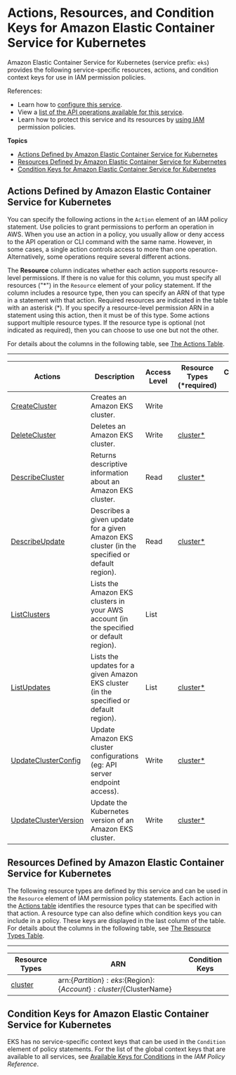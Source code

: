 # Actions, Resources, and Condition Keys for Amazon Elastic Container Service for Kubernetes<a name="list_amazonelasticcontainerserviceforkubernetes"></a>

Amazon Elastic Container Service for Kubernetes \(service prefix: `eks`\) provides the following service\-specific resources, actions, and condition context keys for use in IAM permission policies\.

References:
+ Learn how to [configure this service](https://docs.aws.amazon.com/eks/latest/userguide/)\.
+ View a [list of the API operations available for this service](https://docs.aws.amazon.com/eks/latest/APIReference/)\.
+ Learn how to protect this service and its resources by [using IAM](https://docs.aws.amazon.com/eks/latest/userguide/IAM_policies.html) permission policies\.

**Topics**
+ [Actions Defined by Amazon Elastic Container Service for Kubernetes](#amazonelasticcontainerserviceforkubernetes-actions-as-permissions)
+ [Resources Defined by Amazon Elastic Container Service for Kubernetes](#amazonelasticcontainerserviceforkubernetes-resources-for-iam-policies)
+ [Condition Keys for Amazon Elastic Container Service for Kubernetes](#amazonelasticcontainerserviceforkubernetes-policy-keys)

## Actions Defined by Amazon Elastic Container Service for Kubernetes<a name="amazonelasticcontainerserviceforkubernetes-actions-as-permissions"></a>

You can specify the following actions in the `Action` element of an IAM policy statement\. Use policies to grant permissions to perform an operation in AWS\. When you use an action in a policy, you usually allow or deny access to the API operation or CLI command with the same name\. However, in some cases, a single action controls access to more than one operation\. Alternatively, some operations require several different actions\.

The **Resource** column indicates whether each action supports resource\-level permissions\. If there is no value for this column, you must specify all resources \("\*"\) in the `Resource` element of your policy statement\. If the column includes a resource type, then you can specify an ARN of that type in a statement with that action\. Required resources are indicated in the table with an asterisk \(\*\)\. If you specify a resource\-level permission ARN in a statement using this action, then it must be of this type\. Some actions support multiple resource types\. If the resource type is optional \(not indicated as required\), then you can choose to use one but not the other\.

For details about the columns in the following table, see [The Actions Table](reference_policies_actions-resources-contextkeys.md#actions_table)\.


****  

| Actions | Description | Access Level | Resource Types \(\*required\) | Condition Keys | Dependent Actions | 
| --- | --- | --- | --- | --- | --- | 
|   [ CreateCluster ](https://docs.aws.amazon.com/eks/latest/APIReference/API_CreateCluster.html)  | Creates an Amazon EKS cluster\. | Write |  |  |  | 
|   [ DeleteCluster ](https://docs.aws.amazon.com/eks/latest/APIReference/API_DeleteCluster.html)  | Deletes an Amazon EKS cluster\. | Write |   [ cluster\* ](#amazonelasticcontainerserviceforkubernetes-cluster)   |  |  | 
|   [ DescribeCluster ](https://docs.aws.amazon.com/eks/latest/APIReference/API_DescribeCluster.html)  | Returns descriptive information about an Amazon EKS cluster\. | Read |   [ cluster\* ](#amazonelasticcontainerserviceforkubernetes-cluster)   |  |  | 
|   [ DescribeUpdate ](https://docs.aws.amazon.com/eks/latest/APIReference/API_DescribeUpdate.html)  | Describes a given update for a given Amazon EKS cluster \(in the specified or default region\)\. | Read |   [ cluster\* ](#amazonelasticcontainerserviceforkubernetes-cluster)   |  |  | 
|   [ ListClusters ](https://docs.aws.amazon.com/eks/latest/APIReference/API_ListClusters.html)  | Lists the Amazon EKS clusters in your AWS account \(in the specified or default region\)\. | List |  |  |  | 
|   [ ListUpdates ](https://docs.aws.amazon.com/eks/latest/APIReference/API_ListUpdates.html)  | Lists the updates for a given Amazon EKS cluster \(in the specified or default region\)\. | List |   [ cluster\* ](#amazonelasticcontainerserviceforkubernetes-cluster)   |  |  | 
|   [ UpdateClusterConfig ](https://docs.aws.amazon.com/eks/latest/APIReference/API_UpdateClusterConfig.html)  | Update Amazon EKS cluster configurations \(eg: API server endpoint access\)\. | Write |   [ cluster\* ](#amazonelasticcontainerserviceforkubernetes-cluster)   |  |  | 
|   [ UpdateClusterVersion ](https://docs.aws.amazon.com/eks/latest/APIReference/API_UpdateClusterVersion.html)  | Update the Kubernetes version of an Amazon EKS cluster\. | Write |   [ cluster\* ](#amazonelasticcontainerserviceforkubernetes-cluster)   |  |  | 

## Resources Defined by Amazon Elastic Container Service for Kubernetes<a name="amazonelasticcontainerserviceforkubernetes-resources-for-iam-policies"></a>

The following resource types are defined by this service and can be used in the `Resource` element of IAM permission policy statements\. Each action in the [Actions table](#amazonelasticcontainerserviceforkubernetes-actions-as-permissions) identifies the resource types that can be specified with that action\. A resource type can also define which condition keys you can include in a policy\. These keys are displayed in the last column of the table\. For details about the columns in the following table, see [The Resource Types Table](reference_policies_actions-resources-contextkeys.md#resources_table)\.


****  

| Resource Types | ARN | Condition Keys | 
| --- | --- | --- | 
|   [ cluster ](https://docs.aws.amazon.com/eks/latest/userguide/getting-started.html)  |  arn:$\{Partition\}:eks:$\{Region\}:$\{Account\}:cluster/$\{ClusterName\}  |  | 

## Condition Keys for Amazon Elastic Container Service for Kubernetes<a name="amazonelasticcontainerserviceforkubernetes-policy-keys"></a>

EKS has no service\-specific context keys that can be used in the `Condition` element of policy statements\. For the list of the global context keys that are available to all services, see [Available Keys for Conditions](reference_policies_condition-keys.html#AvailableKeys) in the *IAM Policy Reference*\.